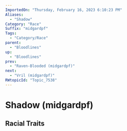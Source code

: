 ```yaml
---
ImportedOn: "Thursday, February 16, 2023 6:10:23 PM"
Aliases:
  - "Shadow"
Category: "Race"
Suffix: "midgardpf"
Tags:
  - "Category/Race"
parent:
  - "Bloodlines"
up:
  - "Bloodlines"
prev:
  - "Raven-Blooded (midgardpf)"
next:
  - "Vril (midgardpf)"
RWtopicId: "Topic_7538"
---
```

# Shadow (midgardpf)
## Racial Traits
